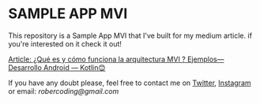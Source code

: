 # SAMPLE APP MVI

This repository is a Sample App MVI that I've built for my medium article. if you're interested on it check it out!

[Article: ¿Qué es y cómo funciona la arquitectura MVI ? Ejemplos— Desarrollo Android — Kotlin😊](https://medium.com/@robercoding/qu%C3%A9-es-y-c%C3%B3mo-funciona-la-arquitectura-mvi-desarrollo-android-kotlin-e6a161e1b2db)

If you have any doubt please, feel free to contact me on [Twitter](https://twitter.com/robercoding), [Instagram](https://www.instagram.com/robercoding/) or email: _robercoding@gmail.com_
